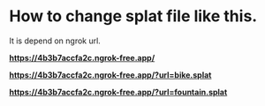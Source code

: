 

# How to change splat file like this.

It is depend on ngrok url.

**https://4b3b7accfa2c.ngrok-free.app/**

**https://4b3b7accfa2c.ngrok-free.app/?url=bike.splat**

**https://4b3b7accfa2c.ngrok-free.app/?url=fountain.splat**
 
